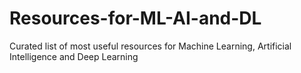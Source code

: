 # Resources-for-ML-AI-and-DL
Curated list of most useful resources for Machine Learning, Artificial Intelligence and Deep Learning
